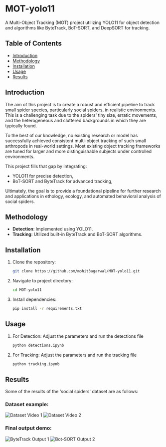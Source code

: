 # MOT-yolo11

A Multi-Object Tracking (MOT) project utilizing YOLO11 for object detection and algorithms like ByteTrack, BoT-SORT, and DeepSORT for tracking.

## Table of Contents

- [Introduction](#introduction)
- [Methodology](#methodology)
- [Installation](#installation)
- [Usage](#usage)
- [Results](#results)

## Introduction

The aim of this project is to create a robust and efficient pipeline to track small spider species, particularly social spiders, in realistic environments. This is a challenging task due to the spiders' tiny size, erratic movements, and the heterogeneous and cluttered backgrounds in which they are typically found.

To the best of our knowledge, no existing research or model has successfully achieved consistent multi-object tracking of such small arthropods in real-world settings. Most existing object tracking frameworks are tuned for larger and more distinguishable subjects under controlled environments.

This project fills that gap by integrating:
- YOLO11 for precise detection,
- BoT-SORT and ByteTrack for advanced tracking,

Ultimately, the goal is to provide a foundational pipeline for further research and applications in ethology, ecology, and automated behavioral analysis of social spiders.

## Methodology

- **Detection**: Implemented using YOLO11.
- **Tracking**: Utilized built-in ByteTrack and BoT-SORT algorithms.

## Installation

1. Clone the repository:
   ```bash
   git clone https://github.com/mohit3agarwal/MOT-yolo11.git

2. Navigate to project directory:
   ```bash
   cd MOT-yolo11

3. Install dependencies:
   ```bash
   pip install -r requirements.txt

## Usage

1. For Detection:
   Adjust the parameters and run the detections file
   ```bash
   python detections.ipynb

2. For Tracking:
   Adjust the parameters and run the tracking file
   ```bash
   python tracking.ipynb

## Results
Some of the results of the 'social spiders' dataset are as follows:

### Dataset example:
![Dataset Video 1](media/data/data1.gif)
![Dataset Video 2](media/data/data2.gif)
   
### Final output demo:
![ByteTrack Output 1](media/results/byte1.gif)
![Bot-SORT Output 2](media/results/bot2.gif)
